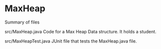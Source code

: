 # MaxHeap

Summary of files

src/MaxHeap.java
  Code for a Max Heap Data structure. It holds a student.
  
src/MaxHeapTest.java
  JUnit file that tests the MaxHeap.java file.
